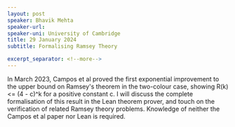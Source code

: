 ```yaml
---
layout: post
speaker: Bhavik Mehta 
speaker-url: 
speaker-uni: University of Cambridge
title: 29 January 2024
subtitle: Formalising Ramsey Theory

excerpt_separator: <!--more-->
---
```

In March 2023, Campos et al proved the first exponential improvement to the upper bound on Ramsey's theorem in the two-colour case, showing R(k) <= (4 - c)^k for a positive constant c. I will discuss the complete formalisation of this result in the Lean theorem prover, and touch on the verification of related Ramsey theory problems. Knowledge of neither the Campos et al paper nor Lean is required.


<!--more-->
